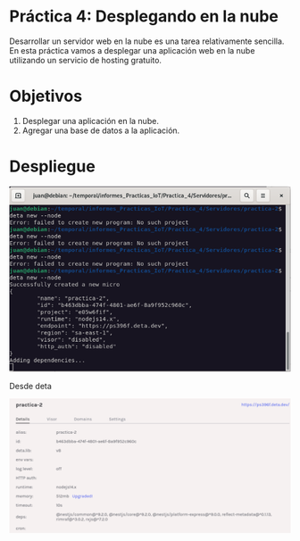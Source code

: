 # **Práctica 4: Desplegando en la nube** #

Desarrollar un servidor web en la nube es una tarea relativamente sencilla. En esta práctica vamos a desplegar una aplicación web en la nube utilizando un servicio de hosting gratuito.

# Objetivos

1. Desplegar una aplicación en la nube.
2. Agregar una base de datos a la aplicación.

# Despliegue # 

![node](imagenes/prueba.png)

Desde deta

![node](imagenes/captura.png)

